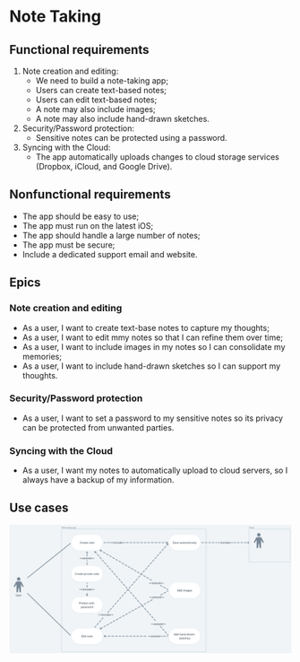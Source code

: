 # Note Taking

## Functional requirements

1. Note creation and editing:
    - We need to build a note-taking app;
    - Users can create text-based notes;
    - Users can edit text-based notes;
    - A note may also include images;
    - A note may also include hand-drawn sketches.
2. Security/Password protection:
    - Sensitive notes can be protected using a password.
3. Syncing with the Cloud:
    - The app automatically uploads changes to cloud storage services (Dropbox, 
iCloud, and Google Drive).

## Nonfunctional requirements

- The app should be easy to use;
- The app must run on the latest iOS;
- The app should handle a large number of notes;
- The app must be secure;
- Include a dedicated support email and website.

## Epics

### Note creation and editing

- As a user, I want to create text-base notes to capture my thoughts;
- As a user, I want to edit mmy notes so that I can refine them over time;
- As a user, I want to include images in my notes so I can consolidate my 
memories;
- As a user, I want to include hand-drawn sketches so I can support my thoughts.

### Security/Password protection

- As a user, I want to set a password to my sensitive notes so its privacy can 
be protected from unwanted parties.

### Syncing with the Cloud

- As a user, I want my notes to automatically upload to cloud servers, so I 
always have a backup of my information.

## Use cases
![use-case](use-case.png)